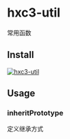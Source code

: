 # hxc3-util

常用函数

## Install

[![hxc3-util](https://nodei.co/npm/hxc3-util.png)](https://npmjs.org/package/hxc3-util)

## Usage

### inheritPrototype

定义继承方式
